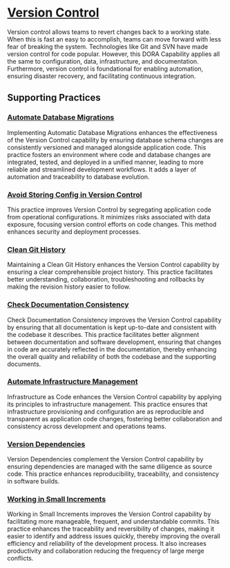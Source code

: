 # [Version Control](https://dora.dev/devops-capabilities/technical/version-control/)

Version control allows teams to revert changes back to a working state. When this is fast an easy to accomplish, teams can move forward with less fear of breaking the system. Technologies like Git and SVN have made version control for code popular. However, this DORA Capability applies all the same to configuration, data, infrastructure, and documentation. Furthermore, version control is foundational for enabling automation, ensuring disaster recovery, and facilitating continuous integration.

## Supporting Practices

### [Automate Database Migrations](/practices/automate-database-migrations.md)
Implementing Automatic Database Migrations enhances the effectiveness of the Version Control capability by ensuring database schema changes are consistently versioned and managed alongside application code. This practice fosters an environment where code and database changes are integrated, tested, and deployed in a unified manner, leading to more reliable and streamlined development workflows. It adds a layer of automation and traceability to database evolution.

### [Avoid Storing Config in Version Control](/practices/avoid-storing-config-in-version-control.md)
This practice improves Version Control by segregating application code from operational configurations. It minimizes risks associated with data exposure, focusing version control efforts on code changes. This method enhances security and deployment processes.

### [Clean Git History](/practices/clean-git-history.md)
Maintaining a Clean Git History enhances the Version Control capability by ensuring a clear comprehensible project history. This practice facilitates better understanding, collaboration, troubleshooting and rollbacks by making the revision history easier to follow.

### [Check Documentation Consistency](/practices/check-documentation-consistency.md)
Check Documentation Consistency improves the Version Control capability by ensuring that all documentation is kept up-to-date and consistent with the codebase it describes. This practice facilitates better alignment between documentation and software development, ensuring that changes in code are accurately reflected in the documentation, thereby enhancing the overall quality and reliability of both the codebase and the supporting documents.

### [Automate Infrastructure Management](/practices/automate-infrastructure-management.md)
Infrastructure as Code enhances the Version Control capability by applying its principles to infrastructure management. This practice ensures that infrastructure provisioning and configuration are as reproducible and transparent as application code changes, fostering better collaboration and consistency across development and operations teams.

### [Version Dependencies](/practices/version-dependencies.md)
Version Dependencies complement the Version Control capability by ensuring dependencies are managed with the same diligence as source code. This practice enhances reproducibility, traceability, and consistency in software builds.

### [Working in Small Increments](/practices/work-in-small-increments.md)
Working in Small Increments improves the Version Control capability by facilitating more manageable, frequent, and understandable commits.
This practice enhances the traceability and reversibility of changes, making it easier to identify and address issues quickly, thereby improving the overall efficiency and reliability of the development process.
It also increases productivity and collaboration reducing the frequency of large merge conflicts.